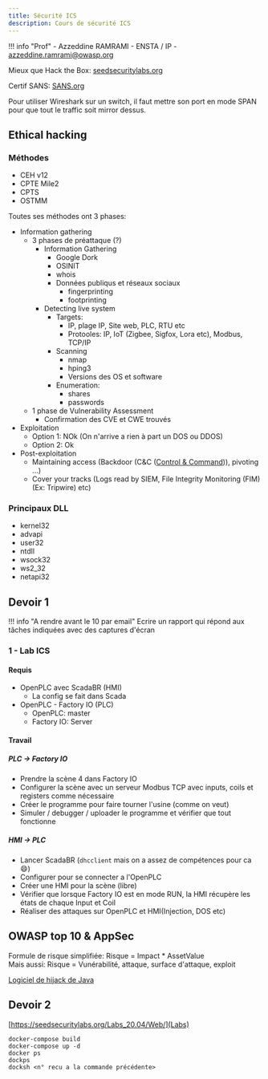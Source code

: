 ```yaml
---
title: Sécurité ICS
description: Cours de sécurité ICS
---
```


!!! info "Prof"
    - Azzeddine RAMRAMI
    - ENSTA / IP
    - [azzeddine.ramrami@owasp.org](mailto:azzeddine.ramrami@owasp.org)

Mieux que Hack the Box: [seedsecuritylabs.org](https://seedsecuritylabs.org)

Certif SANS: [SANS.org](https://www.sans.org/cyber-security-courses/advanced-exploit-development-penetration-testers/)

Pour utiliser Wireshark sur un switch, il faut mettre son port en mode SPAN pour que tout le traffic soit mirror dessus. 

## Ethical hacking

### Méthodes

- CEH v12 
- CPTE Mile2
- CPTS
- OSTMM

Toutes ses méthodes ont 3 phases:

- Information gathering
    - 3 phases de préattaque (?)
        - Information Gathering
            - Google Dork
            - OSINIT
            - whois
            - Données publiqus et réseaux sociaux
                - fingerprinting
                - footprinting
        - Detecting live system
            - Targets:
                - IP, plage IP, Site web, PLC, RTU etc
                - Protooles: IP, IoT (Zigbee, Sigfox, Lora etc), Modbus, TCP/IP
            - Scanning
                - nmap
                - hping3
                - Versions des OS et software
            - Enumeration:
                - shares
                - passwords
    - 1 phase de Vulnerability Assessment
        - Confirmation des CVE et CWE trouvés 
- Exploitation
    - Option 1: NOk (On n'arrive a rien à part un DOS ou DDOS)
    - Option 2: Ok
- Post-exploitation
    - Maintaining access (Backdoor (C&C ([Control & Command](https://www.varonis.com/blog/what-is-c2))), pivoting ...)
    - Cover your tracks (Logs read by SIEM, File Integrity Monitoring (FIM)(Ex: Tripwire) etc)

### Principaux DLL

- kernel32
- advapi
- user32
- ntdll
- wsock32
- ws2_32
- netapi32

## Devoir 1

!!! info "A rendre avant le 10 par email"
    Ecrire un rapport qui répond aux tâches indiquées avec des captures d'écran

### 1 - Lab ICS

#### Requis

- OpenPLC avec ScadaBR (HMI)
    - La config se fait dans Scada 
- OpenPLC - Factory IO (PLC)
    - OpenPLC: master
    - Factory IO: Server

#### Travail

##### PLC -> Factory IO

- Prendre la scène 4 dans Factory IO
- Configurer la scène avec un serveur Modbus TCP avec inputs, coils et registers comme nécessaire
- Créer le programme pour faire tourner l'usine (comme on veut)
- Simuler / debugger / uploader le programme et vérifier que tout fonctionne

##### HMI -> PLC

- Lancer ScadaBR (`dhcclient` mais on a assez de compétences pour ca :smile:)
- Configurer pour se connecter a l'OpenPLC
- Créer une HMI pour la scène (libre)
- Vérifier que lorsque Factory IO est en mode RUN, la HMI récupère les états de chaque Input et Coil
- Réaliser des attaques sur OpenPLC et HMI(Injection, DOS etc)

## OWASP top 10 & AppSec

Formule de risque simplifiée: Risque = Impact * AssetValue<br>
Mais aussi: Risque = Vunérabilité, attaque, surface d'attaque, exploit

[Logiciel de hijack de Java](https://github.com/yehgdotnet/JHijack)

## Devoir 2

[https://seedsecuritylabs.org/Labs_20.04/Web/](Labs)

```
docker-compose build
docker-compose up -d
docker ps
dockps
docksh <n° recu a la commande précédente>
```
